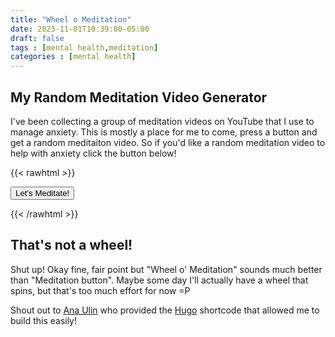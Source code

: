 ```yaml
---
title: "Wheel o Meditation"
date: 2023-11-01T10:39:00-05:00
draft: false
tags : [mental health,meditation]
categories : [mental health]
---
```


## My Random Meditation Video Generator
I've been collecting a group of meditation videos on YouTube that I use to manage anxiety. This is mostly a place for me to come, press a button and get a random meditaiton video.
So if you'd like a random meditation video to help with anxiety click the button below!

{{< rawhtml >}}

<script>
	const pages = [];
	pages.push("https://www.youtube.com/watch?v=aG6JbaAPQd4");
	pages.push("https://www.youtube.com/watch?v=BFqs75OW-7I");
	pages.push("https://www.youtube.com/watch?v=LLeqY9ingRY");
	pages.push("https://www.youtube.com/watch?v=lVx3mFxML80");
	pages.push("https://www.youtube.com/watch?v=O-6f5wQXSu8");
	pages.push("https://www.youtube.com/watch?v=pBoAquxhspA");
	pages.push("https://www.youtube.com/watch?v=rG_mpEJcOtg");
	pages.push("https://www.youtube.com/watch?v=syx3a1_LeFo");
	pages.push("https://www.youtube.com/watch?v=Xl_B45DpMLU");
	pages.push("https://www.youtube.com/watch?v=xwPpafaq6aQ");
	pages.push("https://www.youtube.com/watch?v=YF_P1ZzYgjA");
	pages.push("https://www.youtube.com/watch?v=z6X5oEIg6Ak");
	pages.push("https://www.youtube.com/watch?v=ZToicYcHIOU");
	pages.push("https://youtu.be/XkkxNN4SSO4?si=iW_wJxymTiI1P3AU");
	
	function g() {
		var n = Math.floor(Math.random() * pages.length) + 1
		var url = pages[n];
		//alert(url);
		window.open(url, '_blank');
	}
</script>

<button type="button" onclick="javascript:g();">Let's Meditate!</button>


{{< /rawhtml >}}

## That's not a wheel!

Shut up! Okay fine, fair point but "Wheel o' Meditation" sounds much better than "Meditation button". Maybe some day I'll actually have a wheel that spins, but that's too much effort for now =P 

Shout out to [Ana Ulin](https://anaulin.org/blog/hugo-raw-html-shortcode/) who provided the [Hugo](https://gohugo.io/) shortcode that allowed me to build this easily!

